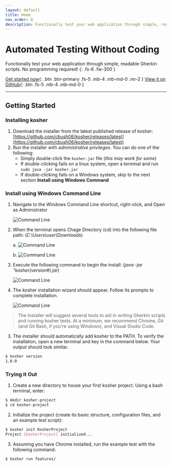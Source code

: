 ```yaml
---
layout: default
title: Home
nav_order: 0
description: Functionally test your web application through simple, readable Gherkin scripts. No programming required!
---
```


# Automated Testing Without Coding

Functionally test your web application through simple, readable Gherkin scripts. No programming required!
{: .fs-6 .fw-300 }

[Get started now](#getting-started){: .btn .btn-primary .fs-5 .mb-4 .mb-md-0 .mr-2 } [View it on GitHub](https://github.com/cbush06/kosher){: .btn .fs-5 .mb-4 .mb-md-0 } 

---

## Getting Started

### Installing kosher

1. Download the installer from the latest published release of kosher: [https://github.com/cbush06/kosher/releases/latest](https://github.com/cbush06/kosher/releases/latest)
2. Run the installer with *administrative privileges*. You can do one of the following:
   * Simply double-click the `kosher.jar` file (*this may work for some*)
   * If double-clicking fails on a linux system, open a terminal and run `sudo java -jar kosher.jar`
   * If double-clicking fails on a Windows system, skip to the next section **Install using Windows Command**

### Install using Windows Command Line

1. Navigate to the Windows Command Line shortcut, right-click, and Open as Administrator

    ![Command Line]({{site.baseurl}}/assets/images/navigatingtoCMD.png)

2. When the terminal opens Chage Directory (cd) into the following file path: (*C:\Users\user\Downloads*) 

    a. ![Command Line]({{site.baseurl}}/assets/images/CD1.png)
    
    b. ![Command Line]({{site.baseurl}}/assets/images/CD2.png)

3. Execute the following command to begin the install: (*java -jar "kosher(version#).jar*)

    ![Command Line]({{site.baseurl}}/assets/images/javainstall.png)

4. The kosher installation wizard should appear. Follow its prompts to complete installation.

    ![Command Line]({{site.baseurl}}/assets/images/installer.png)

> The installer will suggest several tools to aid in writing Gherkin scripts and running kosher tests. At a minimum, we recommend Chrome, Git (and Git Bash, if you're using Windows), and Visual Studio Code.
3. The installer should automatically add kosher to the PATH. To verify the installation, open a new terminal and key in the command below. Your output should look similar.
```bash
$ kosher version
1.0.0
```

### Trying it Out

1. Create a new directory to house your first kosher project. Using a bash terminal, enter:
```bash
$ mkdir kosher-project
$ cd kosher-project
```
2. Initialize the project (create its basic structure, configuration files, and an example test script):
```bash
$ kosher init KosherProject
Project [KosherProject] initialized...
```
3. Assuming you have Chrome installed, run the example test with the following command:
```bash
$ kosher run features/
```